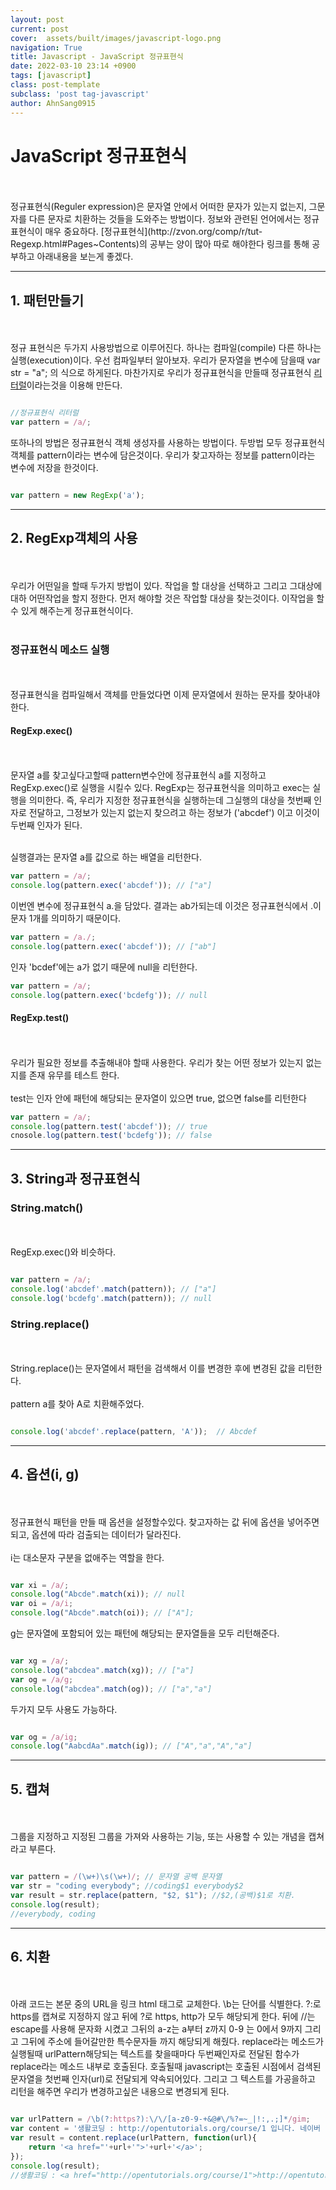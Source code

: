```yaml
---
layout: post
current: post
cover:  assets/built/images/javascript-logo.png
navigation: True
title: Javascript - JavaScript 정규표현식
date: 2022-03-10 23:14 +0900
tags: [javascript]
class: post-template
subclass: 'post tag-javascript'
author: AhnSang0915
---
```


# JavaScript 정규표현식

<br>
<br>
정규표현식(Reguler expression)은 문자열 안에서 어떠한 문자가 있는지 없는지, 그문자를 다른 문자로 치환하는 것들을 도와주는 방법이다. 정보와 관련된 언어에서는 정규표현식이 매우 중요하다. [정규표현식](http://zvon.org/comp/r/tut-Regexp.html#Pages~Contents)의 공부는 양이 많아 따로 해야한다 링크를 통해 공부하고 아래내용을 보는게 좋겠다.

---

## 1. 패턴만들기
<br>
<br>
정규 표현식은 두가지 사용방법으로 이루어진다. 하나는 컴파일(compile) 다른 하나는 실행(execution)이다. 우선 컴파일부터 알아보자. 우리가 문자열을 변수에 담을때 var str = "a"; 의 식으로 하게된다. 마찬가지로 우리가 정규표현식을 만들때 정규표현식 <u>리터럴</u>이라는것을 이용해 만든다.

~~~javascript

//정규표현식 리터럴
var pattern = /a/;

~~~
또하나의 방법은 정규표현식 객체 생성자를 사용하는 방법이다. 두방법 모두 정규표현식 객체를 pattern이라는 변수에 담은것이다. 우리가 찾고자하는 정보를 pattern이라는 변수에 저장을 한것이다.
~~~javascript

var pattern = new RegExp('a');

~~~


---

## 2. RegExp객체의 사용
<br>
<br>
우리가 어떤일을 할때 두가지 방법이 있다. 작업을 할 대상을 선택하고 그리고 그대상에 대하 어떤작업을 할지 정한다. 먼저 해야할 것은 작업할 대상을 찾는것이다. 이작업을 할수 있게 해주는게 정규표현식이다.
<br>
<br>


### 정규표현식 메소드 실행
<br>
<br>
정규표현식을 컴파일해서 객체를 만들었다면 이제 문자열에서 원하는 문자를 찾아내야 한다. 


#### RegExp.exec()
<br>
<br>
문자열 a를 찾고싶다고할때 pattern변수안에 정규표현식 a를 지정하고 RegExp.exec()로 실행을 시킬수 있다.
RegExp는 정규표현식을 의미하고 exec는 실행을 의미한다. 즉, 우리가 지정한 정규표현식을 실행하는데 그실행의 대상을 첫번째 인자로 전달하고, 그정보가 있는지 없는지 찾으려고 하는 정보가 ('abcdef') 이고 이것이 두번째 인자가 된다. 
<br>
<br>

실행결과는 문자열 a를 값으로 하는 배열을 리턴한다.

~~~javascript
var pattern = /a/;
console.log(pattern.exec('abcdef')); // ["a"]
~~~

이번엔 변수에 정규표현식 a.을 담았다. 결과는 ab가되는데 이것은 정규표현식에서 .이 문자 1개를 의미하기 때문이다.

~~~javascript
var pattern = /a./;
console.log(pattern.exec('abcdef')); // ["ab"]
~~~

인자 'bcdef'에는 a가 없기 때문에 null을 리턴한다.

~~~javascript
var pattern = /a/;
console.log(pattern.exec('bcdefg')); // null
~~~

#### RegExp.test()
<br>
<br>
우리가 필요한 정보를 추출해내야 할때 사용한다. 우리가 찾는 어떤 정보가 있는지 없는지를 존재 유무를 테스트 한다.
<br>
<br>
test는 인자 안에 패턴에 해당되는 문자열이 있으면 true, 없으면 false를 리턴한다


~~~javascript
var pattern = /a/;
console.log(pattern.test('abcdef')); // true
cnosole.log(pattern.test('bcdefg')); // false
~~~

---


## 3. String과 정규표현식

###  String.match()
<br>
<br>
RegExp.exec()와 비슷하다.

~~~javascript

var pattern = /a/;
console.log('abcdef'.match(pattern)); // ["a"]
console.log('bcdefg'.match(pattern)); // null

~~~

###  String.replace()
<br>
<br>
String.replace()는 문자열에서 패턴을 검색해서 이를 변경한 후에 변경된 값을 리턴한다.
<br>
<br>
pattern a를 찾아 A로 치환해주었다.

~~~javascript

console.log('abcdef'.replace(pattern, 'A'));  // Abcdef

~~~


---

## 4. 옵션(i, g)
<br>
<br>
정규표현식 패턴을 만들 때 옵션을 설정할수있다. 찾고자하는 값 뒤에 옵션을 넣어주면 되고, 옵션에 따라 검출되는 데이터가 달라진다.

<br>
<br>
i는 대소문자 구분을 없애주는 역할을 한다. 

~~~javascript

var xi = /a/;
console.log("Abcde".match(xi)); // null
var oi = /a/i;
console.log("Abcde".match(oi)); // ["A"];

~~~

g는 문자열에 포함되어 있는 패턴에 해당되는 문자열들을 모두 리턴해준다.

~~~javascript

var xg = /a/;
console.log("abcdea".match(xg)); // ["a"]
var og = /a/g;
console.log("abcdea".match(og)); // ["a","a"]

~~~

두가지 모두 사용도 가능하다.

~~~javascript

var og = /a/ig;
console.log("AabcdAa".match(ig)); // ["A","a","A","a"]

~~~


---


## 5. 캡쳐
<br>
<br>
그룹을 지정하고 지정된 그룹을 가져와 사용하는 기능, 또는 사용할 수 있는 개념을 캡쳐라고 부른다.

~~~javascript

var pattern = /(\w+)\s(\w+)/; // 문자열 공백 문자열
var str = "coding everybody"; //coding$1 everybody$2
var result = str.replace(pattern, "$2, $1"); //$2,(공백)$1로 치환.
console.log(result);
//everybody, coding

~~~

---


## 6. 치환
<br>
<br>
아래 코드는 본문 중의 URL을 링크 html 태그로 교체한다. \b는 단어를 식별한다. ?:로 https를 캡쳐로 지정하지 않고 뒤에 ?로 https, http가 모두 해당되게 한다. 뒤에 //는 escape를 사용해 문자화 시켰고 그뒤의 a-z는 a부터 z까지 0-9 는 0에서 9까지 그리고 그뒤에 주소에 들어갈만한 특수문자들 까지 해당되게 해줬다. replace라는 메소드가 실행될때 urlPattern해당되는 텍스트를 찾을때마다 두번째인자로 전달된 함수가 replace라는 메소드 내부로 호출된다. 호출될때 javascript는 호출된 시점에서 검색된 문자열을 첫번째 인자(url)로 전달되게 약속되어있다. 그리고 그 텍스트를 가공을하고 리턴을 해주면 우리가 변경하고싶은 내용으로 변경되게 된다.

~~~javascript

var urlPattern = /\b(?:https?):\/\/[a-z0-9-+&@#\/%?=~_|!:,.;]*/gim;
var content = '생활코딩 : http://opentutorials.org/course/1 입니다. 네이버 : http://naver.com 입니다. ';
var result = content.replace(urlPattern, function(url){
    return '<a href="'+url+'">'+url+'</a>';
});
console.log(result);
//생활코딩 : <a href="http://opentutorials.org/course/1">http://opentutorials.org/course/1</a> 입니다. 네이버 : <a href="http://naver.com">http://naver.com</a> 입니다.

~~~